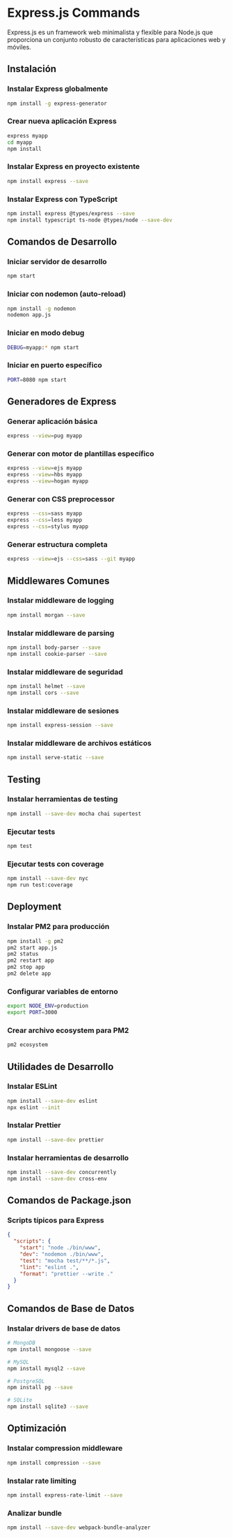 # Express.js Commands

Express.js es un framework web minimalista y flexible para Node.js que proporciona un conjunto robusto de características para aplicaciones web y móviles.

## Instalación

### Instalar Express globalmente
```bash
npm install -g express-generator
```

### Crear nueva aplicación Express
```bash
express myapp
cd myapp
npm install
```

### Instalar Express en proyecto existente
```bash
npm install express --save
```

### Instalar Express con TypeScript
```bash
npm install express @types/express --save
npm install typescript ts-node @types/node --save-dev
```

## Comandos de Desarrollo

### Iniciar servidor de desarrollo
```bash
npm start
```

### Iniciar con nodemon (auto-reload)
```bash
npm install -g nodemon
nodemon app.js
```

### Iniciar en modo debug
```bash
DEBUG=myapp:* npm start
```

### Iniciar en puerto específico
```bash
PORT=8080 npm start
```

## Generadores de Express

### Generar aplicación básica
```bash
express --view=pug myapp
```

### Generar con motor de plantillas específico
```bash
express --view=ejs myapp
express --view=hbs myapp
express --view=hogan myapp
```

### Generar con CSS preprocessor
```bash
express --css=sass myapp
express --css=less myapp
express --css=stylus myapp
```

### Generar estructura completa
```bash
express --view=ejs --css=sass --git myapp
```

## Middlewares Comunes

### Instalar middleware de logging
```bash
npm install morgan --save
```

### Instalar middleware de parsing
```bash
npm install body-parser --save
npm install cookie-parser --save
```

### Instalar middleware de seguridad
```bash
npm install helmet --save
npm install cors --save
```

### Instalar middleware de sesiones
```bash
npm install express-session --save
```

### Instalar middleware de archivos estáticos
```bash
npm install serve-static --save
```

## Testing

### Instalar herramientas de testing
```bash
npm install --save-dev mocha chai supertest
```

### Ejecutar tests
```bash
npm test
```

### Ejecutar tests con coverage
```bash
npm install --save-dev nyc
npm run test:coverage
```

## Deployment

### Instalar PM2 para producción
```bash
npm install -g pm2
pm2 start app.js
pm2 status
pm2 restart app
pm2 stop app
pm2 delete app
```

### Configurar variables de entorno
```bash
export NODE_ENV=production
export PORT=3000
```

### Crear archivo ecosystem para PM2
```bash
pm2 ecosystem
```

## Utilidades de Desarrollo

### Instalar ESLint
```bash
npm install --save-dev eslint
npx eslint --init
```

### Instalar Prettier
```bash
npm install --save-dev prettier
```

### Instalar herramientas de desarrollo
```bash
npm install --save-dev concurrently
npm install --save-dev cross-env
```

## Comandos de Package.json

### Scripts típicos para Express
```json
{
  "scripts": {
    "start": "node ./bin/www",
    "dev": "nodemon ./bin/www",
    "test": "mocha test/**/*.js",
    "lint": "eslint .",
    "format": "prettier --write ."
  }
}
```

## Comandos de Base de Datos

### Instalar drivers de base de datos
```bash
# MongoDB
npm install mongoose --save

# MySQL
npm install mysql2 --save

# PostgreSQL
npm install pg --save

# SQLite
npm install sqlite3 --save
```

## Optimización

### Instalar compression middleware
```bash
npm install compression --save
```

### Instalar rate limiting
```bash
npm install express-rate-limit --save
```

### Analizar bundle
```bash
npm install --save-dev webpack-bundle-analyzer
```

